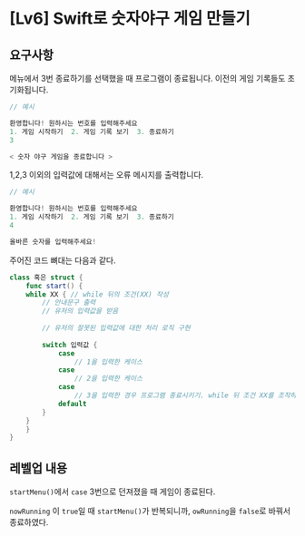 # [Lv6] Swift로 숫자야구 게임 만들기

## 요구사항

메뉴에서 3번 종료하기를 선택했을 때 프로그램이 종료됩니다. 이전의 게임 기록들도 초기화됩니다.

```swift
// 예시

환영합니다! 원하시는 번호를 입력해주세요
1. 게임 시작하기  2. 게임 기록 보기  3. 종료하기
3 

< 숫자 야구 게임을 종료합니다 >
```

1,2,3 이외의 입력값에 대해서는 오류 메시지를 출력합니다.

```swift
// 예시

환영합니다! 원하시는 번호를 입력해주세요
1. 게임 시작하기  2. 게임 기록 보기  3. 종료하기
4

올바른 숫자를 입력해주세요!
```

주어진 코드 뼈대는 다음과 같다.

```swift
class 혹은 struct {
	func start() {
    while XX { // while 뒤의 조건(XX) 작성
	    // 안내문구 출력
	    // 유저의 입력값을 받음
	       
	    // 유저의 잘못된 입력값에 대한 처리 로직 구현
	      
	    switch 입력값 {
		    case 
			    // 1을 입력한 케이스
		    case 
			    // 2을 입력한 케이스
		    case 
			    // 3을 입력한 경우 프로그램 종료시키기. while 뒤 조건 XX를 조작하기
		    default
	    }
    }
	}
}
```
## 레벨업 내용

```startMenu()```에서 ```case``` 3번으로 던져졌을 때 게임이 종료된다.

```nowRunning``` 이 ```true```일 때 ```startMenu()```가 반복되니까, ```owRunning```을 ```false```로 바꿔서 종료하였다.























